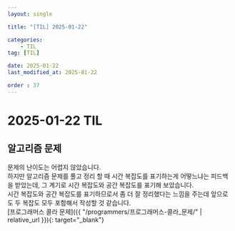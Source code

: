 ```yaml
---
layout: single

title: "[TIL] 2025-01-22"

categories:
    - TIL
tag: [TIL]

date: 2025-01-22
last_modified_at: 2025-01-22

order : 37
---
```


# 2025-01-22 TIL

## 알고리즘 문제

문제의 난이도는 어렵지 않았습니다.  
하지만 알고리즘 문제를 풀고 정리 할 때 시간 복잡도를 표기하는게 어떻느냐는 피드백을 받았는데, 그 계기로 시간 복잡도와 공간 복잡도를 표기해 보았습니다.  
시간 복잡도와 공간 복잡도를 표기하므로서 좀 더 잘 정리했다는 느낌을 주는데 앞으로도 두 복잡도 모두 포함해서 작성할 것 같습니다.  
[프로그래머스 콜라 문제]({{ "/programmers/프로그래머스-콜라_문제/" | relative_url }}){: target="_blank"}